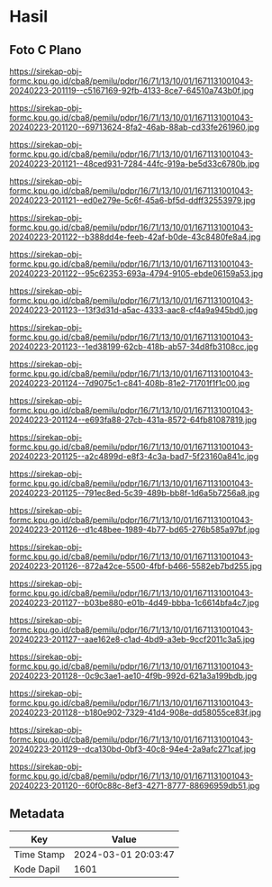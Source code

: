 # Hasil

## Foto C Plano

https://sirekap-obj-formc.kpu.go.id/cba8/pemilu/pdpr/16/71/13/10/01/1671131001043-20240223-201119--c5167169-92fb-4133-8ce7-64510a743b0f.jpg

https://sirekap-obj-formc.kpu.go.id/cba8/pemilu/pdpr/16/71/13/10/01/1671131001043-20240223-201120--69713624-8fa2-46ab-88ab-cd33fe261960.jpg

https://sirekap-obj-formc.kpu.go.id/cba8/pemilu/pdpr/16/71/13/10/01/1671131001043-20240223-201121--48ced931-7284-44fc-919a-be5d33c6780b.jpg

https://sirekap-obj-formc.kpu.go.id/cba8/pemilu/pdpr/16/71/13/10/01/1671131001043-20240223-201121--ed0e279e-5c6f-45a6-bf5d-ddff32553979.jpg

https://sirekap-obj-formc.kpu.go.id/cba8/pemilu/pdpr/16/71/13/10/01/1671131001043-20240223-201122--b388dd4e-feeb-42af-b0de-43c8480fe8a4.jpg

https://sirekap-obj-formc.kpu.go.id/cba8/pemilu/pdpr/16/71/13/10/01/1671131001043-20240223-201122--95c62353-693a-4794-9105-ebde06159a53.jpg

https://sirekap-obj-formc.kpu.go.id/cba8/pemilu/pdpr/16/71/13/10/01/1671131001043-20240223-201123--13f3d31d-a5ac-4333-aac8-cf4a9a945bd0.jpg

https://sirekap-obj-formc.kpu.go.id/cba8/pemilu/pdpr/16/71/13/10/01/1671131001043-20240223-201123--1ed38199-62cb-418b-ab57-34d8fb3108cc.jpg

https://sirekap-obj-formc.kpu.go.id/cba8/pemilu/pdpr/16/71/13/10/01/1671131001043-20240223-201124--7d9075c1-c841-408b-81e2-71701f1f1c00.jpg

https://sirekap-obj-formc.kpu.go.id/cba8/pemilu/pdpr/16/71/13/10/01/1671131001043-20240223-201124--e693fa88-27cb-431a-8572-64fb81087819.jpg

https://sirekap-obj-formc.kpu.go.id/cba8/pemilu/pdpr/16/71/13/10/01/1671131001043-20240223-201125--a2c4899d-e8f3-4c3a-bad7-5f23160a841c.jpg

https://sirekap-obj-formc.kpu.go.id/cba8/pemilu/pdpr/16/71/13/10/01/1671131001043-20240223-201125--791ec8ed-5c39-489b-bb8f-1d6a5b7256a8.jpg

https://sirekap-obj-formc.kpu.go.id/cba8/pemilu/pdpr/16/71/13/10/01/1671131001043-20240223-201126--d1c48bee-1989-4b77-bd65-276b585a97bf.jpg

https://sirekap-obj-formc.kpu.go.id/cba8/pemilu/pdpr/16/71/13/10/01/1671131001043-20240223-201126--872a42ce-5500-4fbf-b466-5582eb7bd255.jpg

https://sirekap-obj-formc.kpu.go.id/cba8/pemilu/pdpr/16/71/13/10/01/1671131001043-20240223-201127--b03be880-e01b-4d49-bbba-1c6614bfa4c7.jpg

https://sirekap-obj-formc.kpu.go.id/cba8/pemilu/pdpr/16/71/13/10/01/1671131001043-20240223-201127--aae162e8-c1ad-4bd9-a3eb-9ccf2011c3a5.jpg

https://sirekap-obj-formc.kpu.go.id/cba8/pemilu/pdpr/16/71/13/10/01/1671131001043-20240223-201128--0c9c3ae1-ae10-4f9b-992d-621a3a199bdb.jpg

https://sirekap-obj-formc.kpu.go.id/cba8/pemilu/pdpr/16/71/13/10/01/1671131001043-20240223-201128--b180e902-7329-41d4-908e-dd58055ce83f.jpg

https://sirekap-obj-formc.kpu.go.id/cba8/pemilu/pdpr/16/71/13/10/01/1671131001043-20240223-201129--dca130bd-0bf3-40c8-94e4-2a9afc271caf.jpg

https://sirekap-obj-formc.kpu.go.id/cba8/pemilu/pdpr/16/71/13/10/01/1671131001043-20240223-201120--60f0c88c-8ef3-4271-8777-88696959db51.jpg


## Metadata

| Key        | Value               |
| ---------- | ------------------- |
| Time Stamp | 2024-03-01 20:03:47 |
| Kode Dapil | 1601                |



